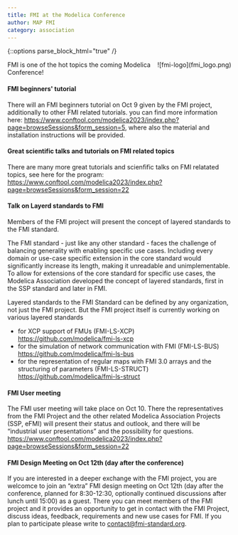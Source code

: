 ```yaml
---
title: FMI at the Modelica Conference
author: MAP FMI
category: association
---
```



{::options parse_block_html="true" /}

<div style="float: right">
![fmi-logo](fmi_logo.png)
</div>

FMI is one of the hot topics the coming Modelica Conference!

#### FMI beginners' tutorial

There will an FMI beginners tutorial on Oct 9 given by the FMI project, additionally to other FMI related tutorials.
you can find more information here: https://www.conftool.com/modelica2023/index.php?page=browseSessions&form_session=5, where also the material and installation instructions will be provided.

#### Great scientific talks and tutorials on FMI related topics

There are many more great tutorials and scienfific talks on FMI relatated topics, see here for the program: https://www.conftool.com/modelica2023/index.php?page=browseSessions&form_session=22

#### Talk on Layerd standards to FMI

Members of the FMI project will present the concept of layered standards to the FMI standard.

The FMI standard - just like any other standard - faces the challenge of balancing generality with enabling specific use cases. 
Including every domain or use-case specific extension in the core standard would significantly increase its length, making it unreadable and unimplementable. 
To allow for extensions of the core standard for specific use cases, the Modelica Association developed the concept of layered standards, first in the SSP standard and later in FMI.

Layered standards to the FMI Standard can be defined by any organization, not just the FMI project.
But the FMI project itself is currently working on various layered standards
* for XCP support of FMUs (FMI-LS-XCP) https://github.com/modelica/fmi-ls-xcp
* for the simulation of network communication with FMI (FMI-LS-BUS) https://github.com/modelica/fmi-ls-bus
* for the representation of regular maps with FMI 3.0 arrays and the structuring of parameters (FMI-LS-STRUCT) https://github.com/modelica/fmi-ls-struct


#### FMI User meeting

The FMI user meeting will take place on Oct 10. There the representatives from the FMI Project and the other related Modelica Association Projects (SSP,  eFMI) will present their status and outlook, and there will be “industrial user presentations” and the possibility for questions.
https://www.conftool.com/modelica2023/index.php?page=browseSessions&form_session=22

#### FMI Design Meeting on Oct 12th (day after the conference)

If you are interested in a deeper exchange with the FMI project, you are welcomce to join an “extra” FMI design meeting on Oct 12th (day after the conference, planned for 8:30-12:30, optionally continued discussions after lunch until 15:00) as a guest. There you can meet members of the FMI project and it provides an opportunity to get in contact with the FMI Project, discuss ideas, feedback, requirements and new use cases for FMI. If you plan to participate please write to contact@fmi-standard.org.
